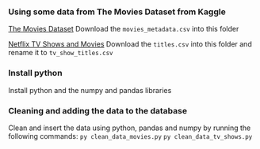 ### Using some data from The Movies Dataset from Kaggle

[The Movies Dataset](https://www.kaggle.com/datasets/rounakbanik/the-movies-dataset)
Download the `movies_metadata.csv` into this folder

[Netflix TV Shows and Movies](https://www.kaggle.com/datasets/victorsoeiro/netflix-tv-shows-and-movies)
Download the `titles.csv` into this folder and rename it to `tv_show_titles.csv`

### Install python
Install python and the numpy and pandas libraries

### Cleaning and adding the data to the database
Clean and insert the data using python, pandas and numpy by running the following commands:
`py clean_data_movies.py`
`py clean_data_tv_shows.py`